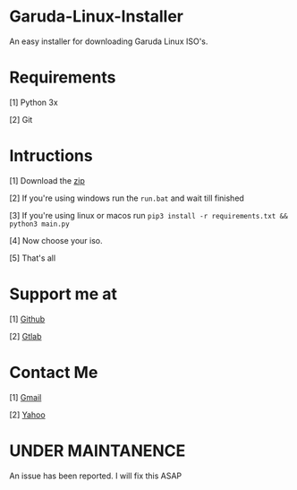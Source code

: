 # Garuda-Linux-Installer

An easy installer for downloading Garuda Linux ISO's. 

# Requirements

[1] Python 3x

[2] Git

# Intructions

[1] Download the [zip](https://github.com/Ender4LionIsGamer/Garuda-Linux-Installer/archive/refs/heads/main.zip)

[2] If you're using windows run the ```run.bat``` and wait till finished

[3] If you're using linux or macos run ```pip3 install -r requirements.txt && python3 main.py```

[4] Now choose your iso.

[5] That's all

# Support me at

[1] [Github](https://github.com/Ender4LionIsGamer)

[2] [Gtlab](https://gitlab.com/Ender4LionIsGamer)


# Contact Me

[1] [Gmail](mailto:ender4lion@gmail.com)

[2] [Yahoo](mailto:ender4lion@yahoo.com)



# UNDER MAINTANENCE

An issue has been reported. I will fix this ASAP
